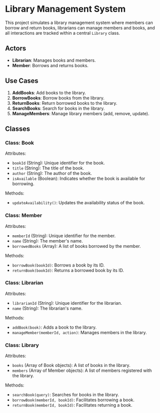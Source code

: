 # Library Management System

This project simulates a library management system where members can borrow and return books, librarians can manage members and books, and all interactions are tracked within a central `Library` class.

## Actors
- **Librarian**: Manages books and members.
- **Member**: Borrows and returns books.

## Use Cases
1. **AddBooks**: Add books to the library.
2. **BorrowBooks**: Borrow books from the library.
3. **ReturnBooks**: Return borrowed books to the library.
4. **SearchBooks**: Search for books in the library.
5. **ManageMembers**: Manage library members (add, remove, update).

## Classes

### Class: Book
Attributes:
- `bookId` (String): Unique identifier for the book.
- `title` (String): The title of the book.
- `author` (String): The author of the book.
- `isAvailable` (Boolean): Indicates whether the book is available for borrowing.

Methods:
- `updateAvailability()`: Updates the availability status of the book.

### Class: Member
Attributes:
- `memberId` (String): Unique identifier for the member.
- `name` (String): The member's name.
- `borrowedBooks` (Array): A list of books borrowed by the member.

Methods:
- `borrowBook(bookId)`: Borrows a book by its ID.
- `returnBook(bookId)`: Returns a borrowed book by its ID.

### Class: Librarian
Attributes:
- `librarianId` (String): Unique identifier for the librarian.
- `name` (String): The librarian's name.

Methods:
- `addBook(book)`: Adds a book to the library.
- `manageMember(memberId, action)`: Manages members in the library.

### Class: Library
Attributes:
- `books` (Array of Book objects): A list of books in the library.
- `members` (Array of Member objects): A list of members registered with the library.

Methods:
- `searchBook(query)`: Searches for books in the library.
- `borrowBook(memberId, bookId)`: Facilitates borrowing a book.
- `returnBook(memberId, bookId)`: Facilitates returning a book.
